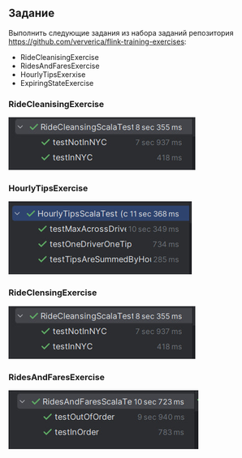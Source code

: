 ## Задание

Выполнить следующие задания из набора заданий репозитория https://github.com/ververica/flink-training-exercises:
- RideCleanisingExercise
- RidesAndFaresExercise
- HourlyTipsExerxise
- ExpiringStateExercise


### RideCleanisingExercise
![](https://github.com/MyCatsGitHub/big_data/blob/main/L3/screen/Cleansing.jpg?raw=true)

### HourlyTipsExercise
![](https://github.com/MyCatsGitHub/big_data/blob/main/L3/screen/Hourly.jpg?raw=true)

### RideClensingExercise
![](https://github.com/MyCatsGitHub/big_data/blob/main/L3/screen/Cleansing.jpg?raw=true)

### RidesAndFaresExercise
![](https://github.com/MyCatsGitHub/big_data/blob/main/L3/screen/Rides.jpg?raw=true)
